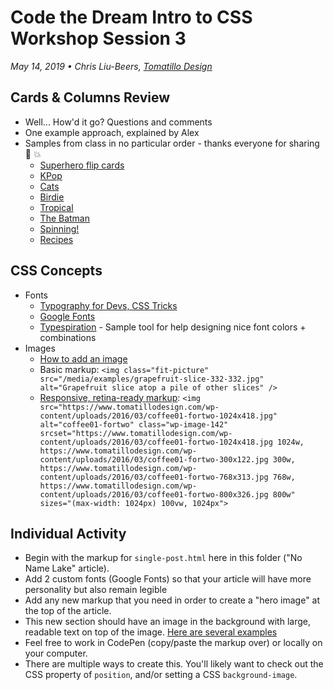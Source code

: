 # Code the Dream Intro to CSS Workshop Session 3
_May 14, 2019 • Chris Liu-Beers, [Tomatillo Design](http://www.tomatillodesign.com/)_

## Cards & Columns Review
- Well... How'd it go? Questions and comments
- One example approach, explained by Alex
- Samples from class in no particular order - thanks everyone for sharing :clap: :boom:
     - [Superhero flip cards](https://codepen.io/alexrz/pen/xzRVPZ)
     - [KPop](https://codepen.io/crystal_wb/pen/JqdZyd)
     - [Cats](https://codepen.io/mewag13/pen/GaJGjW)
     - [Birdie](https://codepen.io/cdemery/pen/VOLxwq)
     - [Tropical](https://codepen.io/Lennda/pen/arOKde)
     - [The Batman](https://codepen.io/anon/pen/BeNVOx?editors=1100)
     - [Spinning!](https://codepen.io/OddMooney/pen/MdydmE)
     - [Recipes](https://codepen.io/kani-om/pen/OYXeNb)

## CSS Concepts
- Fonts
     - [Typography for Devs, CSS Tricks](https://codepen.io/kani-om/pen/OYXeNb)
     - [Google Fonts](https://fonts.google.com/)
     - [Typespiration](http://typespiration.com/) - Sample tool for help designing nice font colors + combinations
- Images
     - [How to add an image](https://developer.mozilla.org/en-US/docs/Web/HTML/Element/img)
     - Basic markup: `<img class="fit-picture" src="/media/examples/grapefruit-slice-332-332.jpg" alt="Grapefruit slice atop a pile of other slices" />`
     - [Responsive, retina-ready markup](https://cloudfour.com/thinks/responsive-images-101-definitions/): `<img src="https://www.tomatillodesign.com/wp-content/uploads/2016/03/coffee01-fortwo-1024x418.jpg" alt="coffee01-fortwo" class="wp-image-142" srcset="https://www.tomatillodesign.com/wp-content/uploads/2016/03/coffee01-fortwo-1024x418.jpg 1024w, https://www.tomatillodesign.com/wp-content/uploads/2016/03/coffee01-fortwo-300x122.jpg 300w, https://www.tomatillodesign.com/wp-content/uploads/2016/03/coffee01-fortwo-768x313.jpg 768w, https://www.tomatillodesign.com/wp-content/uploads/2016/03/coffee01-fortwo-800x326.jpg 800w" sizes="(max-width: 1024px) 100vw, 1024px">`

## Individual Activity
- Begin with the markup for `single-post.html` here in this folder ("No Name Lake" article).
- Add 2 custom fonts (Google Fonts) so that your article will have more personality but also remain legible
- Add any new markup that you need in order to create a "hero image" at the top of the article.
- This new section should have an image in the background with large, readable text on top of the image. [Here are several examples](http://www.tomatillodesign.com/wp-content/uploads/2019/05/session-3-hero-images.jpg)
- Feel free to work in CodePen (copy/paste the markup over) or locally on your computer.
- There are multiple ways to create this. You'll likely want to check out the CSS property of `position`, and/or setting a CSS `background-image`.
